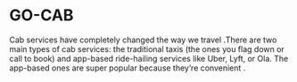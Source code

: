 # GO-CAB
Cab services have completely changed the way we travel .There are two main types of cab services: the traditional taxis (the ones you flag down or call to book) and app-based ride-hailing services like Uber, Lyft, or Ola. The app-based ones are super popular because they’re convenient . 
